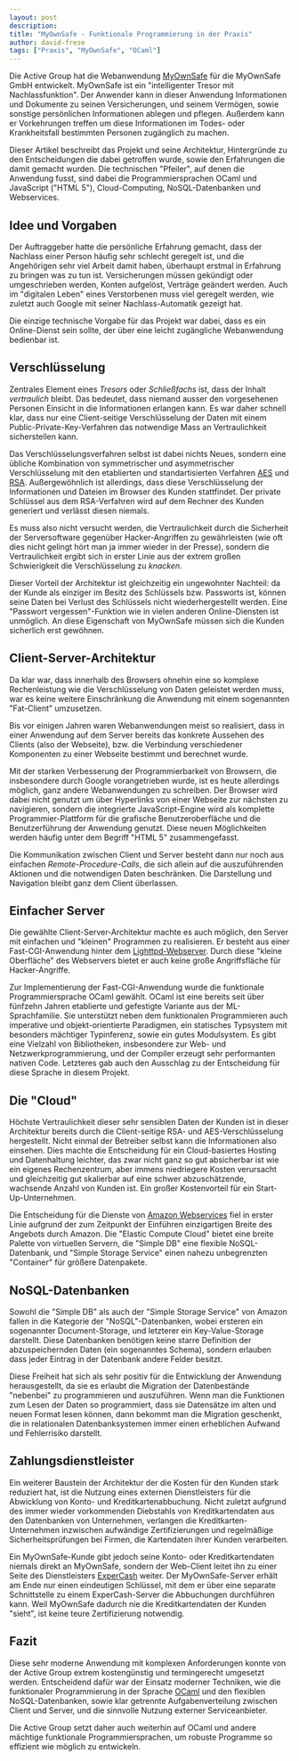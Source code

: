 ```yaml
---
layout: post
description: 
title: "MyOwnSafe - Funktionale Programmierung in der Praxis"
author: david-frese
tags: ["Praxis", "MyOwnSafe", "OCaml"]
---
```


Die Active Group hat die Webanwendung
[MyOwnSafe](http://www.myownsafe.de/) für die MyOwnSafe GmbH
entwickelt. MyOwnSafe ist ein "intelligenter Tresor mit
Nachlassfunktion". Der Anwender kann in dieser Anwendung Informationen
und Dokumente zu seinen Versicherungen, und seinem Vermögen, sowie
sonstige persönlichen Informationen ablegen und pflegen. Außerdem kann
er Vorkehrungen treffen um diese Informationen im Todes- oder
Krankheitsfall bestimmten Personen zugänglich zu machen.

Dieser Artikel beschreibt das Projekt und seine Architektur,
Hintergründe zu den Entscheidungen die dabei getroffen wurde, sowie
den Erfahrungen die damit gemacht wurden. Die technischen "Pfeiler",
auf denen die Anwendung fusst, sind dabei die Programmiersprachen
OCaml und JavaScript ("HTML 5"), Cloud-Computing, NoSQL-Datenbanken
und Webservices.

<!-- more start -->

## Idee und Vorgaben

Der Auftraggeber hatte die persönliche Erfahrung gemacht, dass der
Nachlass einer Person häufig sehr schlecht geregelt ist, und die
Angehörigen sehr viel Arbeit damit haben, überhaupt erstmal in
Erfahrung zu bringen was zu tun ist. Versicherungen müssen gekündigt
oder umgeschrieben werden, Konten aufgelöst, Verträge geändert werden.
Auch im "digitalen Leben" eines Verstorbenen muss viel geregelt
werden, wie zuletzt auch Google mit seiner Nachlass-Automatik gezeigt
hat.

Die einzige technische Vorgabe für das Projekt war dabei, dass es ein
Online-Dienst sein sollte, der über eine leicht zugängliche
Webanwendung bedienbar ist.

## Verschlüsselung

Zentrales Element eines _Tresors_ oder _Schließfachs_ ist, dass der
Inhalt _vertraulich_ bleibt. Das bedeutet, dass niemand ausser den
vorgesehenen Personen Einsicht in die Informationen erlangen kann. Es
war daher schnell klar, dass nur eine Client-seitige Verschlüsselung
der Daten mit einem Public-Private-Key-Verfahren das notwendige Mass
an Vertraulichkeit sicherstellen kann.

Das Verschlüsselungsverfahren selbst ist dabei nichts Neues, sondern
eine übliche Kombination von symmetrischer und asymmetrischer
Verschlüsselung mit den etablierten und standartisierten Verfahren
[AES](http://de.wikipedia.org/wiki/Advanced_Encryption_Standard) und
[RSA](http://de.wikipedia.org/wiki/RSA-Kryptosystem). Außergewöhnlich
ist allerdings, dass diese Verschlüsselung der Informationen und
Dateien im Browser des Kunden stattfindet. Der private Schlüssel aus
dem RSA-Verfahren wird auf dem Rechner des Kunden generiert und
verlässt diesen niemals.

Es muss also nicht versucht werden, die Vertraulichkeit durch die
Sicherheit der Serversoftware gegenüber Hacker-Angriffen zu
gewährleisten (wie oft dies nicht gelingt hört man ja immer wieder in
der Presse), sondern die Vertraulichkeit ergibt sich in erster Linie
aus der extrem großen Schwierigkeit die Verschlüsselung zu _knacken_.

Dieser Vorteil der Architektur ist gleichzeitig ein ungewohnter
Nachteil: da der Kunde als einziger im Besitz des Schlüssels bzw.
Passworts ist, können seine Daten bei Verlust des Schlüssels nicht
wiederhergestellt werden. Eine "Passwort vergessen"-Funktion wie in
vielen anderen Online-Diensten ist unmöglich. An diese Eigenschaft von
MyOwnSafe müssen sich die Kunden sicherlich erst gewöhnen.

## Client-Server-Architektur

Da klar war, dass innerhalb des Browsers ohnehin eine so komplexe
Rechenleistung wie die Verschlüsselung von Daten geleistet werden
muss, war es keine weitere Einschränkung die Anwendung mit einem
sogenannten "Fat-Client" umzusetzen.

Bis vor einigen Jahren waren Webanwendungen meist so realisiert, dass
in einer Anwendung auf dem Server bereits das konkrete Aussehen des
Clients (also der Webseite), bzw. die Verbindung verschiedener
Komponenten zu einer Webseite bestimmt und berechnet wurde.

Mit der starken Verbesserung der Programmierbarkeit von Browsern, die
insbesondere durch Google vorangetrieben wurde, ist es heute
allerdings möglich, ganz andere Webanwendungen zu schreiben. Der
Browser wird dabei nicht genutzt um über Hyperlinks von einer Webseite
zur nächsten zu navigieren, sondern die integrierte JavaScript-Engine
wird als komplette Programmier-Plattform für die grafische
Benutzeroberfläche und die Benutzerführung der Anwendung genutzt.
Diese neuen Möglichkeiten werden häufig unter dem Begriff "HTML 5"
zusammengefasst.

Die Kommunikation zwischen Client und Server besteht dann nur noch aus
einfachen _Remote-Procedure-Calls_, die sich allein auf die
auszuführenden Aktionen und die notwendigen Daten beschränken. Die
Darstellung und Navigation bleibt ganz dem Client überlassen.

## Einfacher Server

Die gewählte Client-Server-Architektur machte es auch möglich, den
Server mit einfachen und "kleinen" Programmen zu realisieren. Er
besteht aus einer Fast-CGI-Anwendung hinter dem
[Lighttpd-Webserver](http://www.lighttpd.net/). Durch diese "kleine
Oberfläche" des Webservers bietet er auch keine große Angriffsfläche
für Hacker-Angriffe.

Zur Implementierung der Fast-CGI-Anwendung wurde die funktionale
Programmiersprache OCaml gewählt. OCaml ist eine bereits seit über
fünfzehn Jahren etablierte und gefestigte Variante aus der
ML-Sprachfamilie. Sie unterstützt neben dem funktionalen Programmieren
auch imperative und objekt-orientierte Paradigmen, ein statisches
Typsystem mit besonders mächtiger Typinferenz, sowie ein gutes
Modulsystem. Es gibt eine Vielzahl von Bibliotheken, insbesondere zur
Web- und Netzwerkprogrammierung, und der Compiler erzeugt sehr
performanten nativen Code. Letzteres gab auch den Ausschlag zu der
Entscheidung für diese Sprache in diesem Projekt.

## Die "Cloud"

Höchste Vertraulichkeit dieser sehr sensiblen Daten der Kunden ist in
dieser Architektur bereits durch die Client-seitige RSA- und
AES-Verschlüsselung hergestellt. Nicht einmal der Betreiber selbst
kann die Informationen also einsehen. Dies machte die Entscheidung für
ein Cloud-basiertes Hosting und Datenhaltung leichter, das zwar nicht
ganz so gut absicherbar ist wie ein eigenes Rechenzentrum, aber immens
niedriegere Kosten verursacht und gleichzeitig gut skalierbar auf eine
schwer abzuschätzende, wachsende Anzahl von Kunden ist. Ein großer
Kostenvorteil für ein Start-Up-Unternehmen.

Die Entscheidung für die Dienste von [Amazon
Webservices](http://aws.amazon.com/) fiel in erster Linie aufgrund der
zum Zeitpunkt der Einführen einzigartigen Breite des Angebots durch
Amazon. Die "Elastic Compute Cloud" bietet eine breite Palette von
virtuellen Servern, die "Simple DB" eine flexible NoSQL-Datenbank, und
"Simple Storage Service" einen nahezu unbegrenzten "Container" für
größere Datenpakete.

## NoSQL-Datenbanken

Sowohl die "Simple DB" als auch der "Simple Storage Service" von
Amazon fallen in die Kategorie der "NoSQL"-Datenbanken, wobei ersteren
ein sogenannter Document-Storage, und letzterer ein Key-Value-Storage
darstellt. Diese Datenbanken benötigen keine starre Definition der
abzuspeichernden Daten (ein sogenanntes Schema), sondern erlauben dass
jeder Eintrag in der Datenbank andere Felder besitzt.

Diese Freiheit hat sich als sehr positiv für die Entwicklung der
Anwendung herausgestellt, da sie es erlaubt die Migration der
Datenbestände "nebenbei" zu programmieren und auszuführen. Wenn man
die Funktionen zum Lesen der Daten so programmiert, dass sie
Datensätze im alten und neuen Format lesen können, dann bekommt man
die Migration geschenkt, die in relationalen Datenbanksystemen immer
einen erheblichen Aufwand und Fehlerrisiko darstellt.

## Zahlungsdienstleister

Ein weiterer Baustein der Architektur der die Kosten für den Kunden
stark reduziert hat, ist die Nutzung eines externen Dienstleisters für
die Abwicklung von Konto- und Kreditkartenabbuchung. Nicht zuletzt
aufgrund des immer wieder vorkommenden Diebstahls von
Kreditkartendaten aus den Datenbanken von Unternehmen, verlangen die
Kreditkarten-Unternehmen inzwischen aufwändige Zertifizierungen und
regelmäßige Sicherheitsprüfungen bei Firmen, die Kartendaten ihrer
Kunden verarbeiten.

Ein MyOwnSafe-Kunde gibt jedoch seine Konto- oder Kreditkartendaten
niemals direkt an MyOwnSafe, sondern der Web-Client leitet ihn zu
einer Seite des Dienstleisters [ExperCash](http://www.expercash.de)
weiter. Der MyOwnSafe-Server erhält am Ende nur einen eindeutigen
Schlüssel, mit dem er über eine separate Schnittstelle zu einem
ExperCash-Server die Abbuchungen durchführen kann. Weil MyOwnSafe
dadurch nie die Kreditkartendaten der Kunden "sieht", ist keine
teure Zertifizierung notwendig.

## Fazit

Diese sehr moderne Anwendung mit komplexen Anforderungen konnte von
der Active Group extrem kostengünstig und termingerecht umgesetzt
werden. Entscheidend dafür war der Einsatz moderner Techniken, wie die
funktionaler Programmierung in der Sprache [OCaml](http://ocaml.org/)
und den flexiblen NoSQL-Datenbanken, sowie klar getrennte
Aufgabenverteilung zwischen Client und Server, und die sinnvolle
Nutzung externer Serviceanbieter.

Die Active Group setzt daher auch weiterhin auf OCaml und andere
mächtige funktionale Programmiersprachen, um robuste Programme so
effizient wie möglich zu entwickeln.
